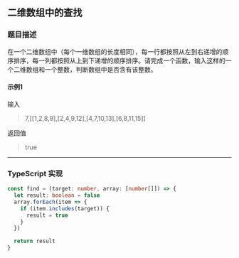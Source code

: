 ## 二维数组中的查找

### 题目描述

在一个二维数组中（每个一维数组的长度相同），每一行都按照从左到右递增的顺序排序，每一列都按照从上到下递增的顺序排序。请完成一个函数，输入这样的一个二维数组和一个整数，判断数组中是否含有该整数。

#### 示例1

输入

> 7,[[1,2,8,9],[2,4,9,12],[4,7,10,13],[6,8,11,15]]

返回值

> true

---

### TypeScript 实现

```typescript
const find = (target: number, array: [number[]]) => {
  let result: boolean = false
  array.forEach(item => {
    if (item.includes(target)) {
      result = true
    }
  })

  return result
}
```
